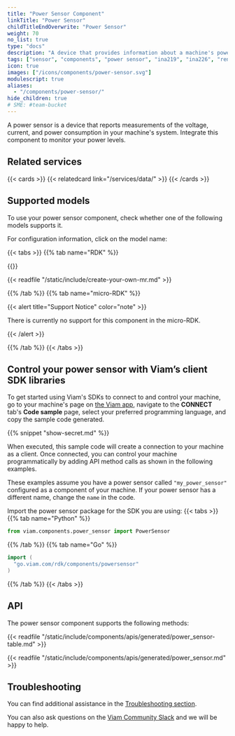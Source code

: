 ```yaml
---
title: "Power Sensor Component"
linkTitle: "Power Sensor"
childTitleEndOverwrite: "Power Sensor"
weight: 70
no_list: true
type: "docs"
description: "A device that provides information about a machine's power systems, including voltage, current, and power consumption."
tags: ["sensor", "components", "power sensor", "ina219", "ina226", "renogy"]
icon: true
images: ["/icons/components/power-sensor.svg"]
modulescript: true
aliases:
  - "/components/power-sensor/"
hide_children: true
# SME: #team-bucket
---
```


A power sensor is a device that reports measurements of the voltage, current, and power consumption in your machine's system.
Integrate this component to monitor your power levels.

## Related services

{{< cards >}}
{{< relatedcard link="/services/data/" >}}
{{< /cards >}}

## Supported models

To use your power sensor component, check whether one of the following models supports it.

For configuration information, click on the model name:

{{< tabs >}}
{{% tab name="RDK" %}}

{{<resources api="rdk:component:power_sensor" type="power_sensor" no-intro="true">}}

{{< readfile "/static/include/create-your-own-mr.md" >}}

{{% /tab %}}
{{% tab name="micro-RDK" %}}

{{< alert title="Support Notice" color="note" >}}

There is currently no support for this component in the micro-RDK.

{{< /alert >}}

{{% /tab %}}
{{< /tabs >}}

## Control your power sensor with Viam’s client SDK libraries

To get started using Viam's SDKs to connect to and control your machine, go to your machine's page on [the Viam app](https://app.viam.com), navigate to the **CONNECT** tab's **Code sample** page, select your preferred programming language, and copy the sample code generated.

{{% snippet "show-secret.md" %}}

When executed, this sample code will create a connection to your machine as a client.
Once connected, you can control your machine programmatically by adding API method calls as shown in the following examples.

These examples assume you have a power sensor called `"my_power_sensor"` configured as a component of your machine.
If your power sensor has a different name, change the `name` in the code.

Import the power sensor package for the SDK you are using:
{{< tabs >}}
{{% tab name="Python" %}}

```python
from viam.components.power_sensor import PowerSensor
```

{{% /tab %}}
{{% tab name="Go" %}}

```go
import (
  "go.viam.com/rdk/components/powersensor"
)
```

{{% /tab %}}
{{< /tabs >}}

## API

The power sensor component supports the following methods:

{{< readfile "/static/include/components/apis/generated/power_sensor-table.md" >}}

{{< readfile "/static/include/components/apis/generated/power_sensor.md" >}}

## Troubleshooting

You can find additional assistance in the [Troubleshooting section](/appendix/troubleshooting/).

You can also ask questions on the [Viam Community Slack](https://join.slack.com/t/viamrobotics/shared_invite/zt-1f5xf1qk5-TECJc1MIY1MW0d6ZCg~Wnw) and we will be happy to help.

